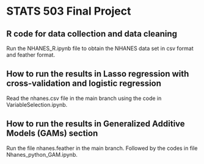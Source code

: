 # STATS 503 Final Project

## R code for data collection and data cleaning
Run the NHANES_R.ipynb file to obtain the NHANES data set in csv format and feather format.

## How to run the results in Lasso regression with cross-validation and logistic regression

Read the nhanes.csv file in the main branch using the code in VariableSelection.ipynb. 

## How to run the results in Generalized Additive Models (GAMs) section

Run the file nhanes.feather in the main branch. Followed by the codes in file Nhanes_python_GAM.ipynb.
